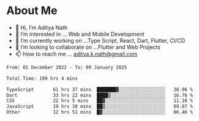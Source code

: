 # About Me

- 👋 Hi, I’m Aditya Nath
- 👀 I’m interested in ... Web and Mobile Development
- 🌱 I’m currently working on ...Type Script, React, Dart, Flutter, CI/CD
- 💞️ I’m looking to collaborate on ...Flutter and Web Projects
- 📫 How to reach me ... aditya.k.nath@gmail.com

<!--START_SECTION:waka-->

```txt
From: 01 December 2022 - To: 09 January 2025

Total Time: 199 hrs 4 mins

TypeScript       61 hrs 37 mins  ███████▓░░░░░░░░░░░░░░░░░   30.96 %
Dart             33 hrs 22 mins  ████▒░░░░░░░░░░░░░░░░░░░░   16.76 %
CSS              22 hrs 5 mins   ██▓░░░░░░░░░░░░░░░░░░░░░░   11.10 %
JavaScript       19 hrs 38 mins  ██▒░░░░░░░░░░░░░░░░░░░░░░   09.87 %
Other            12 hrs 51 mins  █▓░░░░░░░░░░░░░░░░░░░░░░░   06.46 %
```

<!--END_SECTION:waka-->

<!---
kronosking007/kronosking007 is a ✨ special ✨ repository because its `README.md` (this file) appears on your GitHub profile.
You can click the Preview link to take a look at your changes.
--->
